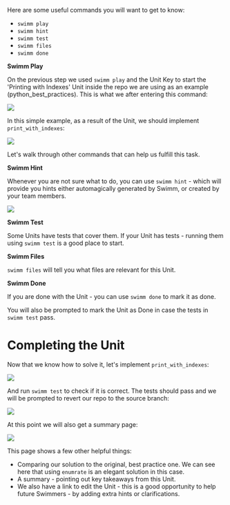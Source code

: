 Here are some useful commands you will want to get to know:  

- `swimm play`
- `swimm hint`
- `swimm test`
- `swimm files`
- `swimm done`

**Swimm Play**

On the previous step we used `swimm play` and the Unit Key to start the 'Printing with Indexes' Unit inside the repo we are using as an example (python_best_practices). This is what we after entering this command:

![](https://github.com/swimmio/public/raw/master/screenshots/swimm_play.png)

In this simple example, as a result of the Unit, we should implement `print_with_indexes`:

![](https://github.com/swimmio/public/raw/master/screenshots/print_with_indexes.png)

Let's walk through other commands that can help us fulfill this task.


**Swimm Hint**

Whenever you are not sure what to do, you can use `swimm hint` - which will provide you hints either automagically generated by Swimm, or created by your team members.

![](https://github.com/swimmio/public/raw/master/screenshots/swimm_hint.png)


**Swimm Test**

Some Units have tests that cover them. If your Unit has tests - running them using `swimm test` is a good place to start.


**Swimm Files**

`swimm files` will tell you what files are relevant for this Unit.


**Swimm Done**

If you are done with the Unit - you can use `swimm done` to mark it as done.


You will also be prompted to mark the Unit as Done in case the tests in `swimm test` pass.



# Completing the Unit

Now that we know how to solve it, let's implement `print_with_indexes`:

![](https://github.com/swimmio/public/raw/master/screenshots/print_with_indexes_solution.png)


And run `swimm test` to check if it is correct. The tests should pass and we will be prompted to revert our repo to the source branch:

![](https://github.com/swimmio/public/raw/master/screenshots/swimm_test_success.png)


At this point we will also get a summary page:

![](https://github.com/swimmio/public/raw/master/screenshots/summary.png)

This page shows a few other helpful things:

* Comparing our solution to the original, best practice one. We can see here that using `enumrate` is an elegant solution in this case.
* A summary - pointing out key takeaways from this Unit.
* We also have a link to edit the Unit - this is a good opportunity to help future Swimmers - by adding extra hints or clarifications.

